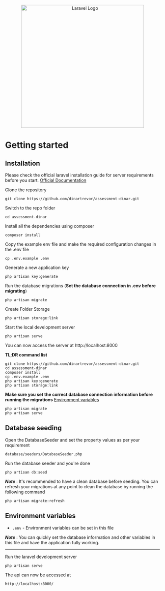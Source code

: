 <p align="center"><a href="https://laravel.com" target="_blank"><img src="https://raw.githubusercontent.com/laravel/art/master/logo-lockup/5%20SVG/2%20CMYK/1%20Full%20Color/laravel-logolockup-cmyk-red.svg" width="400" alt="Laravel Logo"></a></p>

# Getting started

## Installation

Please check the official laravel installation guide for server requirements before you start. [Official Documentation](https://laravel.com/docs/9.x/installation#installation)

Clone the repository

    git clone https://github.com/dinartrevor/assessment-dinar.git

Switch to the repo folder

    cd assessment-dinar

Install all the dependencies using composer

    composer install

Copy the example env file and make the required configuration changes in the .env file

    cp .env.example .env

Generate a new application key

    php artisan key:generate

Run the database migrations (**Set the database connection in .env before migrating**)

    php artisan migrate

Create Folder Storage

    php artisan storage:link

Start the local development server

    php artisan serve

You can now access the server at http://localhost:8000

**TL;DR command list**

    git clone https://github.com/dinartrevor/assessment-dinar.git
    cd assessment-dinar
    composer install
    cp .env.example .env
    php artisan key:generate
    php artisan storage:link
    
**Make sure you set the correct database connection information before running the migrations** [Environment variables](#environment-variables)

    php artisan migrate
    php artisan serve

## Database seeding

Open the DatabaseSeeder and set the property values as per your requirement

    database/seeders/DatabaseSeeder.php

Run the database seeder and you're done

    php artisan db:seed

***Note*** : It's recommended to have a clean database before seeding. You can refresh your migrations at any point to clean the database by running the following command

    php artisan migrate:refresh
    

## Environment variables

- `.env` - Environment variables can be set in this file

***Note*** : You can quickly set the database information and other variables in this file and have the application fully working.

----------

Run the laravel development server

    php artisan serve

The api can now be accessed at

    http://localhost:8000/
